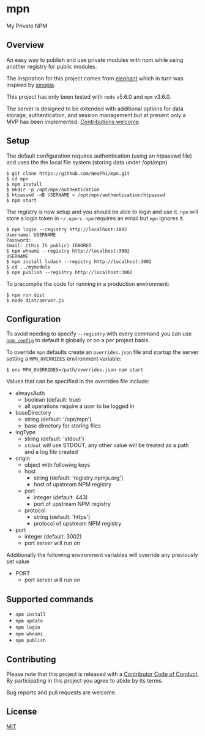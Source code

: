 # mpn

My Private NPM

## Overview

An easy way to publish and use private modules with npm while using another registry for public modules.

The inspiration for this project comes from [elephant](https://github.com/dickeyxxx/elephant) which in turn was inspired by [sinopia](https://github.com/rlidwka/sinopia).

This project has only been tested with `node` v5.6.0 and `npm` v3.6.0.

The server is designed to be extended with additional options for data storage, authentication, and session management but at present only a MVP has been implemented. [Contributions welcome](#contributing).

## Setup

The default configuration requires authentication (using an htpasswd file) and uses the the local file system (storing data under /opt/mpn).

```
$ git clone https://github.com/NeoPhi/mpn.git
$ cd mpn
$ npm install
$ mkdir -p /opt/mpn/authentication
$ htpasswd -nB USERNAME > /opt/mpn/authentication/htpasswd
$ npm start
```

The registry is now setup and you should be able to login and use it. `npm` will store a login token in `~/.npmrc`. `npm` requires an email but `mpn` ignores it.

```
$ npm login --registry http://localhost:3002
Username: USERNAME
Password:
Email: (this IS public) IGNORED
$ npm whoami --registry http://localhost:3002
USERNAME
$ npm install lodash --registry http://localhost:3002
$ cd ../mymodule
$ npm publish --registry http://localhost:3002
```

To precompile the code for running in a production environment:

```
$ npm run dist
$ node dist/server.js
```

## Configuration

To avoid needing to specify `--registry` with every command you can use [`npm config`](https://docs.npmjs.com/misc/config) to default it globally or on a per project basis.

To override `mpn` defaults create an `overrides.json` file and startup the server setting a `MPN_OVERRIDES` environment variable:

```
$ env MPN_OVERRIDES=/path/overrides.json npm start
```

Values that can be specified in the overrides file include:

* alwaysAuth
  * boolean (default: true)
  * all operations require a user to be logged in
* baseDirectory
  * string (default: '/opt/mpn')
  * base directory for storing files
* logType
  * string (default: 'stdout')
  * `stdout` will use STDOUT, any other value will be treated as a path and a log file created
* origin
  * object with following keys
  * host
    * string (default: 'registry.npmjs.org')
    * host of upstream NPM registry
  * port
    * integer (default: 443)
    * port of upstream NPM registry
  * protocol
    * string (default: 'https')
    * protocol of upstream NPM registry
* port
  * integer (default: 3002)
  * port server will run on

Additionally the following environment variables will override any previously set value

* PORT
  * port server will run on

## Supported commands

* `npm install`
* `npm update`
* `npm login`
* `npm whoami`
* `npm publish`

## Contributing

Please note that this project is released with a [Contributor Code of Conduct](https://github.com/NeoPhi/mpn/blob/master/CODE_OF_CONDUCT.md). By participating in this project you agree to abide by its terms.

Bug reports and pull requests are welcome.

## License

[MIT](https://github.com/NeoPhi/mpn/blob/master/LICENSE)
